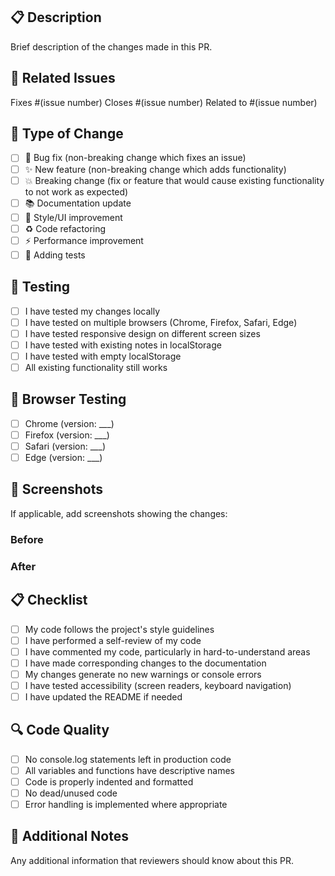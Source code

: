 ## 📋 Description

Brief description of the changes made in this PR.

## 🔗 Related Issues

Fixes #(issue number)
Closes #(issue number)
Related to #(issue number)

## 🎯 Type of Change

- [ ] 🐛 Bug fix (non-breaking change which fixes an issue)
- [ ] ✨ New feature (non-breaking change which adds functionality)
- [ ] 💥 Breaking change (fix or feature that would cause existing functionality to not work as expected)
- [ ] 📚 Documentation update
- [ ] 🎨 Style/UI improvement
- [ ] ♻️ Code refactoring
- [ ] ⚡ Performance improvement
- [ ] 🧪 Adding tests

## 🧪 Testing

- [ ] I have tested my changes locally
- [ ] I have tested on multiple browsers (Chrome, Firefox, Safari, Edge)
- [ ] I have tested responsive design on different screen sizes
- [ ] I have tested with existing notes in localStorage
- [ ] I have tested with empty localStorage
- [ ] All existing functionality still works

## 📱 Browser Testing

- [ ] Chrome (version: \_\_\_)
- [ ] Firefox (version: \_\_\_)
- [ ] Safari (version: \_\_\_)
- [ ] Edge (version: \_\_\_)

## 📸 Screenshots

If applicable, add screenshots showing the changes:

### Before

<!-- Screenshot of the current state -->

### After

<!-- Screenshot of the new state -->

## 📋 Checklist

- [ ] My code follows the project's style guidelines
- [ ] I have performed a self-review of my code
- [ ] I have commented my code, particularly in hard-to-understand areas
- [ ] I have made corresponding changes to the documentation
- [ ] My changes generate no new warnings or console errors
- [ ] I have tested accessibility (screen readers, keyboard navigation)
- [ ] I have updated the README if needed

## 🔍 Code Quality

- [ ] No console.log statements left in production code
- [ ] All variables and functions have descriptive names
- [ ] Code is properly indented and formatted
- [ ] No dead/unused code
- [ ] Error handling is implemented where appropriate

## 📝 Additional Notes

Any additional information that reviewers should know about this PR.
